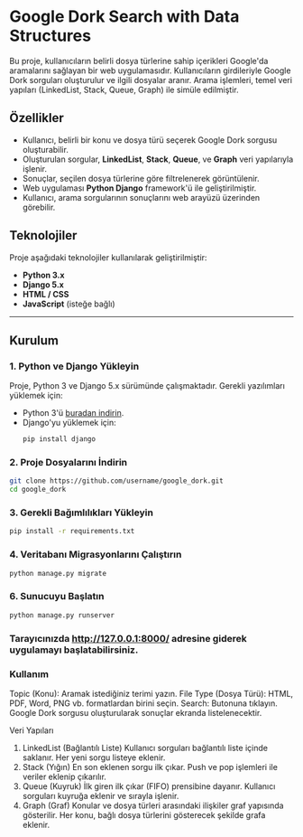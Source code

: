 # Google Dork Search with Data Structures  

Bu proje, kullanıcıların belirli dosya türlerine sahip içerikleri Google'da aramalarını sağlayan bir web uygulamasıdır. Kullanıcıların girdileriyle Google Dork sorguları oluşturulur ve ilgili dosyalar aranır. Arama işlemleri, temel veri yapıları (LinkedList, Stack, Queue, Graph) ile simüle edilmiştir.  

## Özellikler  
- Kullanıcı, belirli bir konu ve dosya türü seçerek Google Dork sorgusu oluşturabilir.  
- Oluşturulan sorgular, **LinkedList**, **Stack**, **Queue**, ve **Graph** veri yapılarıyla işlenir.  
- Sonuçlar, seçilen dosya türlerine göre filtrelenerek görüntülenir.  
- Web uygulaması **Python Django** framework'ü ile geliştirilmiştir.  
- Kullanıcı, arama sorgularının sonuçlarını web arayüzü üzerinden görebilir.  

## Teknolojiler  
Proje aşağıdaki teknolojiler kullanılarak geliştirilmiştir:  
- **Python 3.x**  
- **Django 5.x**  
- **HTML / CSS**  
- **JavaScript** (isteğe bağlı)  

---

## Kurulum  

### 1. Python ve Django Yükleyin  
Proje, Python 3 ve Django 5.x sürümünde çalışmaktadır. Gerekli yazılımları yüklemek için:  
- Python 3'ü [buradan indirin](https://www.python.org/downloads/).  
- Django'yu yüklemek için:  
  ```bash
  pip install django

### 2. Proje Dosyalarını İndirin
 ```bash
git clone https://github.com/username/google_dork.git  
cd google_dork
```
### 3. Gerekli Bağımlılıkları Yükleyin
```bash
pip install -r requirements.txt  
```
### 4. Veritabanı Migrasyonlarını Çalıştırın
```bash
python manage.py migrate  
```
### 6. Sunucuyu Başlatın
```bash
python manage.py runserver  
```
### Tarayıcınızda http://127.0.0.1:8000/ adresine giderek uygulamayı başlatabilirsiniz.

### Kullanım
Topic (Konu): Aramak istediğiniz terimi yazın.
File Type (Dosya Türü): HTML, PDF, Word, PNG vb. formatlardan birini seçin.
Search: Butonuna tıklayın.
Google Dork sorgusu oluşturularak sonuçlar ekranda listelenecektir.

Veri Yapıları
1. LinkedList (Bağlantılı Liste)
Kullanıcı sorguları bağlantılı liste içinde saklanır.
Her yeni sorgu listeye eklenir.
2. Stack (Yığın)
En son eklenen sorgu ilk çıkar.
Push ve pop işlemleri ile veriler eklenip çıkarılır.
3. Queue (Kuyruk)
İlk giren ilk çıkar (FIFO) prensibine dayanır.
Kullanıcı sorguları kuyruğa eklenir ve sırayla işlenir.
4. Graph (Graf)
Konular ve dosya türleri arasındaki ilişkiler graf yapısında gösterilir.
Her konu, bağlı dosya türlerini gösterecek şekilde grafa eklenir.
